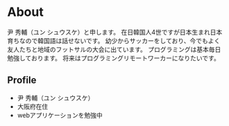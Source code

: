 # About
尹 秀輔（ユン シュウスケ）と申します。
在日韓国人4世ですが日本生まれ日本育ちなので韓国語は話せないです。
幼少からサッカーをしており、今でもよく友人たちと地域のフットサルの大会に出ています。
プログラミングは基本毎日勉強しております。
将来はプログラミングリモートワーカーになりたいです。

## Profile
- 尹 秀輔（ユン シュウスケ）
- 大阪府在住
- webアプリケーションを勉強中
